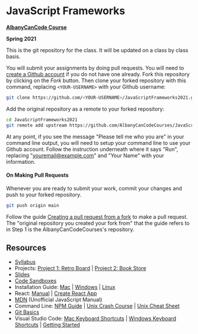# JavaScript Frameworks

**[AlbanyCanCode Course](https://albanycancode.org/)**

**Spring 2021**

This is the git repository for the class. It will be updated on a class by class basis.

You will submit your assignments by doing pull requests. You will need to [create a Github account](https://github.com/join) if you do not have one already. Fork this repository by clicking on the _Fork_ button. Then clone your forked repository with this command, replacing `<YOUR-USERNAME>` with your Github username:

```bash
git clone https://github.com/<YOUR-USERNAME>/JavaScriptFrameworks2021.git
```

Add the original repository as a remote to your forked repository:

```bash
cd JavaScriptFrameworks2021
git remote add upstream https://github.com/AlbanyCanCodeCourses/JavaScriptFrameworks2021.git
```

At any point, if you see the message "Please tell me who you are" in your command line output, you will need to setup your command line to use your Github account. Follow the instruction underneath where it says "Run", replacing "youremail@example.com" and "Your Name" with your information.

#### On Making Pull Requests

Whenever you are ready to submit your work, commit your changes and push to your forked repository.

```bash
git push origin main
```

Follow the guide [Creating a pull request from a fork](https://help.github.com/articles/creating-a-pull-request-from-a-fork/) to make a pull request. The "original repository you created your fork from" that the guide refers to in Step 1 is the AlbanyCanCodeCourses's repository.

## Resources

- [Syllabus](docs/Syllabus.md)
- Projects: [Project 1: Retro Board](projects/retro-board/RetroBoardProject.md) | [Project 2: Book Store](projects/book-store/BookStoreProject.md)
- [Slides](https://slides.com/accjavascript/decks/2021-javascript-frameworks)
- [Code Sandboxes](https://codesandbox.io/u/matinaspatsos/sandboxes)
- Installation Guide: [Mac](docs/InstallationGuideMac.md) | [Windows](docs/InstallationGuideWindows.md) | [Linux](docs/InstallationGuideLinuxAndNVM.md)
- React: [Manual](https://reactjs.org/) | [Create React App](https://create-react-app.dev/)
- [MDN](https://developer.mozilla.org/en-US/) (Unofficial JavaScript Manual)
- Command Line: [NPM Guide](https://nodesource.com/blog/an-absolute-beginners-guide-to-using-npm/) | [Unix Crash Course](https://www.vikingcodeschool.com/web-development-basics/a-command-line-crash-course) | [Unix Cheat Sheet](http://www.mathcs.emory.edu/~valerie/courses/fall10/155/resources/unix_cheatsheet.html)
- [Git Basics](http://rogerdudler.github.io/git-guide/)
- Visual Studio Code: [Mac Keyboard Shortcuts](https://code.visualstudio.com/shortcuts/keyboard-shortcuts-macos.pdf) | [Windows Keyboard Shortcuts](https://code.visualstudio.com/shortcuts/keyboard-shortcuts-windows.pdf) | [Getting Started](https://code.visualstudio.com/docs/getstarted/introvideos)
